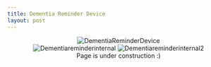 ```yaml
---
title: Dementia Reminder Device
layout: post
---
```

<div style="text-align: center;">
<img src="https://www.donaldle.com/assets/images/DementiaReminderDevice.JPG" alt="DementiaReminderDevice" /> <br>
<img src="https://www.donaldle.com/assets/images/Dementiareminderinternal.JPG.JPG" alt="Dementiareminderinternal" >
<img src="https://www.donaldle.com/assets/images/Dementiareminderinternal2.JPG.JPG" alt="Dementiareminderinternal2" />
</div>
<center>Page is under construction :)</center>

